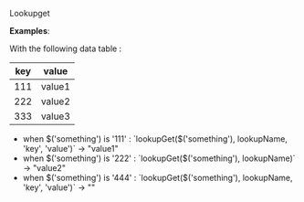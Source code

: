 Lookupget

**Examples**:

With the following data table :

| key           | value         |
| ------------- |:-------------:|
| 111           | value1        |
| 222           | value2        |
| 333           | value3        |

- when $('something') is '111' : `lookupGet($('something'), lookupName, 'key', 'value')` &#8594; "value1"
- when $('something') is '222' : `lookupGet($('something'), lookupName)` &#8594; "value2"
- when $('something') is '444' : `lookupGet($('something'), lookupName, 'key', 'value')` &#8594; ""
